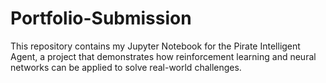 # Portfolio-Submission
This repository contains my Jupyter Notebook for the Pirate Intelligent Agent, a project that demonstrates how reinforcement learning and neural networks can be applied to solve real-world challenges.
